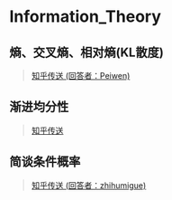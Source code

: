 # Information_Theory
## 熵、交叉熵、相对熵(KL散度)
>[知乎传送 (回答者：Peiwen)](https://www.zhihu.com/question/41252833)<br>
## 渐进均分性
>[知乎传送](https://zhuanlan.zhihu.com/p/148687043)
## 简谈条件概率
>[知乎传送 (回答者：zhihumigue)](https://www.zhihu.com/question/51543503)